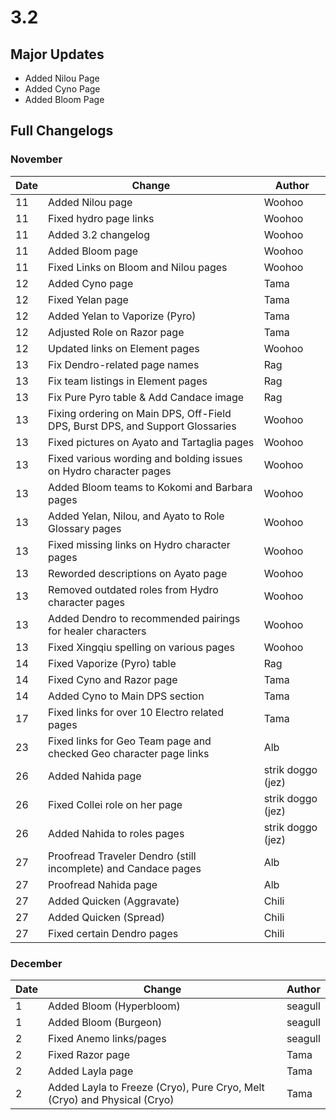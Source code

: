 # 3.2

## Major Updates

* Added Nilou Page
* Added Cyno Page
* Added Bloom Page

## Full Changelogs

### November

| Date | Change                                                                        | Author            |
| ---- | ----------------------------------------------------------------------------- | ----------------- |
| 11   | Added Nilou page                                                              | Woohoo            |
| 11   | Fixed hydro page links                                                        | Woohoo            |
| 11   | Added 3.2 changelog                                                           | Woohoo            |
| 11   | Added Bloom page                                                              | Woohoo            |
| 11   | Fixed Links on Bloom and Nilou pages                                          | Woohoo            |
| 12   | Added Cyno page                                                               | Tama              |
| 12   | Fixed Yelan page                                                              | Tama              |
| 12   | Added Yelan to Vaporize (Pyro)                                                | Tama              |
| 12   | Adjusted Role on Razor page                                                   | Tama              |
| 12   | Updated links on Element pages                                                | Woohoo            |
| 13   | Fix Dendro-related page names                                                 | Rag               |
| 13   | Fix team listings in Element pages                                            | Rag               |
| 13   | Fix Pure Pyro table & Add Candace image                                       | Rag               |
| 13   | Fixing ordering on Main DPS, Off-Field DPS, Burst DPS, and Support Glossaries | Woohoo            |
| 13   | Fixed pictures on Ayato and Tartaglia pages                                   | Woohoo            |
| 13   | Fixed various wording and bolding issues on Hydro character pages             | Woohoo            |
| 13   | Added Bloom teams to Kokomi and Barbara pages                                 | Woohoo            |
| 13   | Added Yelan, Nilou, and Ayato to Role Glossary pages                          | Woohoo            |
| 13   | Fixed missing links on Hydro character pages                                  | Woohoo            |
| 13   | Reworded descriptions on Ayato page                                           | Woohoo            |
| 13   | Removed outdated roles from Hydro character pages                             | Woohoo            |
| 13   | Added Dendro to recommended pairings for healer characters                    | Woohoo            |
| 13   | Fixed Xingqiu spelling on various pages                                       | Woohoo            |
| 14   | Fixed Vaporize (Pyro) table                                                   | Rag               |
| 14   | Fixed Cyno and Razor page                                                     | Tama              |
| 14   | Added Cyno to Main DPS section                                                | Tama              |
| 17   | Fixed links for over 10 Electro related pages                                 | Tama              |
| 23   | Fixed links for Geo Team page and checked Geo character page links            | Alb               |
| 26   | Added Nahida page                                                             | strik doggo (jez) |
| 26   | Fixed Collei role on her page                                                 | strik doggo (jez) |
| 26   | Added Nahida to roles pages                                                   | strik doggo (jez) |
| 27   | Proofread Traveler Dendro (still incomplete) and Candace pages                | Alb               |
| 27   | Proofread Nahida page                                                         | Alb               |
| 27   | Added Quicken (Aggravate)                                                     | Chili             |
| 27   | Added Quicken (Spread)                                                        | Chili             |
| 27   | Fixed certain Dendro pages                                                    | Chili             |

### December

| Date | Change                                                                   | Author  |
| ---- | ------------------------------------------------------------------------ | ------- |
| 1    | Added Bloom (Hyperbloom)                                                 | seagull |
| 1    | Added Bloom (Burgeon)                                                    | seagull |
| 2    | Fixed Anemo links/pages                                                  | seagull |
| 2    | Fixed Razor page                                                         | Tama    |
| 2    | Added Layla page                                                         | Tama    |
| 2    | Added Layla to Freeze (Cryo), Pure Cryo, Melt (Cryo) and Physical (Cryo) | Tama    |

